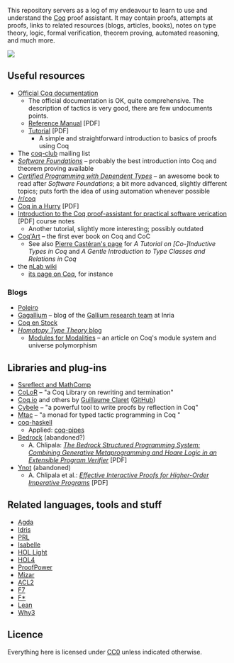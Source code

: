 This repository servers as a log of my endeavour to learn to use and understand
the [Coq](https://coq.inria.fr/) proof assistant. It may contain proofs, attempts
at proofs, links to related resources (blogs, articles, books), notes on type theory,
logic, formal verification, theorem proving, automated reasoning, and much more.

![](http://i.creativecommons.org/p/zero/1.0/80x15.png)

## Useful resources

-   [Official Coq documentation](https://coq.inria.fr/documentation)
    -   The official documentation is OK, quite comprehensive. The description of
        tactics is very good, there are few undocuments points.
    -   [Reference Manual](https://coq.inria.fr/distrib/current/files/Reference-Manual.pdf) [PDF]
    -   [Tutorial](https://coq.inria.fr/distrib/current/files/Tutorial.pdf) [PDF]
        -   A simple and straightforward introduction to basics of proofs using Coq
-   The [coq-club](https://sympa.inria.fr/sympa/arc/coq-club) mailing list
-   [_Software Foundations_](http://www.cis.upenn.edu/~bcpierce/sf/current/toc.html)
    – probably the best introduction into Coq and theorem proving available
-   [_Certified Programming with Dependent Types_](http://adam.chlipala.net/cpdt/)
    – an awesome book to read after _Software Foundations_; a bit more advanced,
    slightly different topics; puts forth the idea of using automation whenever
    possible
-   [/r/coq](https://www.reddit.com/r/coq)
-   [Coq in a Hurry](https://cel.archives-ouvertes.fr/file/index/docid/475807/filename/coq-hurry.pdf) [PDF]
-   [Introduction to the Coq proof-assistant for practical software
    verication](https://www.lri.fr/~paulin/LASER/course-notes.pdf) [PDF] course notes
    -   Another tutorial, slightly more interesting; possibly outdated
-   [Coq'Art](http://www.labri.fr/perso/casteran/CoqArt/index.html) – the first ever
    book on Coq and CoC
    -   See also [Pierre Castéran's page](http://www.labri.fr/perso/casteran/) for
        _A Tutorial on [Co-]Inductive Types in Coq_ and _A Gentle Introduction to
        Type Classes and Relations in Coq_
-   the [nLab wiki](http://ncatlab.org/nlab/show/HomePage)
    -   [its page on Coq](http://ncatlab.org/nlab/show/Coq), for instance

### Blogs

-   [Poleiro](http://poleiro.info/)
-   [Gagallium](http://gallium.inria.fr/blog/) – blog of the [Gallium research team](http://gallium.inria.fr/) at Inria
-   [Coq en Stock](http://goto.ucsd.edu/~vrobert/coq-en-stock/blog/)
-   [_Homotopy Type Theory_ blog](http://homotopytypetheory.org/blog)
    -   [Modules for Modalities](http://homotopytypetheory.org/2015/07/05/modules-for-modalities)
        – an article on Coq's module system and universe polymorphism

## Libraries and plug-ins

-   [Ssreflect and MathComp](http://ssr.msr-inria.inria.fr/)
-   [CoLoR](http://color.inria.fr/) – "a Coq Library on rewriting and termination"
-   [Coq.io](http://coq.io/) and others by [Guillaume Claret](http://claret.me/)
    ([GitHub](https://github.com/clarus))
-   [Cybele](http://cybele.gforge.inria.fr/) – "a powerful tool to write proofs by reflection in Coq"
-   [Mtac](http://plv.mpi-sws.org/mtac/) – "a monad for typed tactic programming in Coq "
-   [coq-haskell](https://github.com/jwiegley/coq-haskell)
    -   Applied: [coq-pipes](https://github.com/jwiegley/coq-pipes)
-   [Bedrock](http://plv.csail.mit.edu/bedrock/) (abandoned?)
    -   A. Chlipala: [_The Bedrock Structured Programming System: Combining
        Generative Metaprogramming and Hoare Logic in an Extensible Program
        Verifier_](http://adam.chlipala.net/papers/BedrockICFP13/BedrockICFP13.pdf)
        [PDF]
-   [Ynot](http://ynot.cs.harvard.edu/) (abandoned)
    -   A. Chlipala et al.: [_Effective Interactive Proofs for Higher-Order
        Imperative Programs_](http://ynot.cs.harvard.edu/papers/icfp09.pdf) [PDF]

## Related languages, tools and stuff

-   [Agda](http://wiki.portal.chalmers.se/agda/pmwiki.php)
-   [Idris](http://www.idris-lang.org/)
-   [PRL](http://www.nuprl.org/)
-   [Isabelle](https://isabelle.in.tum.de/)
-   [HOL Light](https://www.cl.cam.ac.uk/~jrh13/hol-light/)
-   [HOL4](http://hol.sourceforge.net/)
-   [ProofPower](http://www.lemma-one.com/ProofPower/index/)
-   [Mizar](http://mizar.org/)
-   [ACL2](https://www.cs.utexas.edu/users/moore/acl2/)
-   [F7](http://research.microsoft.com/en-us/projects/f7/)
-   [F*](https://www.fstar-lang.org/)
-   [Lean](https://leanprover.github.io/)
-   [Why3](http://why3.lri.fr/)

## Licence

Everything here is licensed under [CC0](http://creativecommons.org/publicdomain/zero/1.0/)
unless indicated otherwise.

<!-- vim: set et ts=4 sw=4: -->

